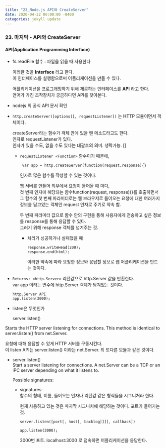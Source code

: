 ```yaml
---
title: "23_Node.js API와 CreateServer"
date: 2020-04-22 00:00:00 -0400
categories: jekyll update
---
```


### 23. 마지막 - API와 CreateServer

#### API(Application Programming Interface)

- fs.readFile 함수 : 파일을 읽을 때 사용한다

  이러한 것을 __Interface__ 라고 한다.<br>
  이 인터페이스를 실행함으로써 어플리케이션을 만들 수 있다.<br>
  
  어플리케이션을 프로그래밍하기 위해 제공하는 인터페이스를 **API** 라고 한다.<br>
  언어가 가진 조작장치가 궁금하다면 API를 찾아본다.

- nodejs 의 공식 API 문서 확인

- `http.createServer([options][, requestListener])` 는 HTTP 모듈이면서 객체이다.

  createServer라는 함수가 객체 안에 있을 땐 메소드라고도 한다.<br>
  인자로 requestListener가 있다.<br>
  인자가 있을 수도, 없을 수도 있다는 대괄호의 의미. 생략가능. []

  -  `requestListener <Function>` 함수이기 때문에,
  
          var app = http.createServer(function(request,response){}
      
      인자로 많은 함수를 작성할 수 있는 것이다.

      웹 서버를 만들어 외부에서 요청이 들어올 때 마다,<br>
      첫 번째 인자에 해당되는 함수function(request, response){}를 호출하면서<br>
      그 함수의 첫 번째 파라미터로는 웹 브라우저로 들어오는 요청에 대한 여러가지 정보를 담고있는 객체인 request 인자로 주기로 약속 함.

      두 번째 파라미터 값으로 함수 안의 구현을 통해 사용자에게 전송하고 싶은 정보를 response를 통해 응답할 수 있다.<br>
      그러기 위해 response 객체를 넘겨주는 것.

      - 처리가 성공하거나 실패했을 때

            response.writeHead(200);
            response.end(html);

        이러한 약속에 따라 요청한 정보와 응답할 정보로 웹 어플리케이션을 만드는 것이다.

- `Returns: <http.Server>` 리턴값으로 http.Server 값을 반환한다.<br>
var app 이라는 변수에 http.Server 객체가 담겨있는 것이다.

      http.Server API
      app.listen(3000);

- listen은 무엇인가

    server.listen()

Starts the HTTP server listening for connections. This method is identical to server.listen() from net.Server.

요청에 대해 응답할 수 있게 HTTP 서버를 구동시킨다.<br>
이 listen API는 server.listen() 이라는 net.Server. 의 또다른 모듈과 같은 것이다.

- server.listen()<br>
Start a server listening for connections. A net.Server can be a TCP or an IPC server depending on what it listens to.

    Possible signatures:

    - signatures:<br>
      함수의 형태, 이름, 들어오는 인자나 리턴값 같은 형식들을 시그니처라 한다.

      현재 사용하고 있는 것은 마지막 시그니처에 해당하는 것이다. 포트가 들어가는 것.

          server.listen([port[, host[, backlog]]][, callback])

          app.listen(3000);

      3000번 포트. localhost:3000 로 접속하면 어플리케이션을 응답한다.

